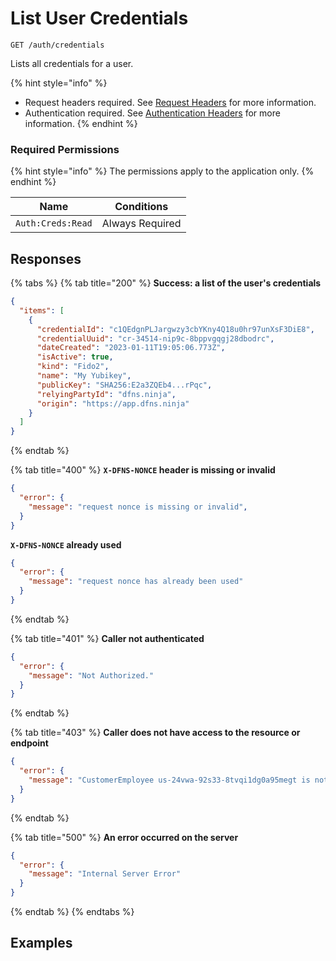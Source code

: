 # List User Credentials

`GET /auth/credentials`

Lists all credentials for a user.

{% hint style="info" %}
* Request headers required. See [Request Headers](../../../getting-started/request-headers.md) for more information.
* Authentication required. See [Authentication Headers](../../../getting-started/request-headers.md#authentication-headers) for more information.
{% endhint %}

### Required Permissions

{% hint style="info" %}
The permissions apply to the application only.
{% endhint %}

| Name                  | Conditions                        |
| --------------------- | --------------------------------- |
| `Auth:Creds:Read`     | Always Required                   |

## Responses

{% tabs %}
{% tab title="200" %}
**Success: a list of the user's credentials**

```JSON
{
  "items": [
    {
      "credentialId": "c1QEdgnPLJargwzy3cbYKny4Q18u0hr97unXsF3DiE8",
      "credentialUuid": "cr-34514-nip9c-8bppvgqgj28dbodrc",
      "dateCreated": "2023-01-11T19:05:06.773Z",
      "isActive": true,
      "kind": "Fido2",
      "name": "My Yubikey",
      "publicKey": "SHA256:E2a3ZQEb4...rPqc",
      "relyingPartyId": "dfns.ninja",
      "origin": "https://app.dfns.ninja"
    }
  ]
}
```
{% endtab %}

{% tab title="400" %}
**`X-DFNS-NONCE` header is missing or invalid**

```JSON
{
  "error": {
    "message": "request nonce is missing or invalid",
  }
}
```

**`X-DFNS-NONCE` already used**

```JSON
{
  "error": {
    "message": "request nonce has already been used"
  }
}
```
{% endtab %}

{% tab title="401" %}
**Caller not authenticated**

```JSON
{
  "error": {
    "message": "Not Authorized."
  }
}
```
{% endtab %}

{% tab title="403" %}
**Caller does not have access to the resource or endpoint**

```JSON
{
  "error": {
    "message": "CustomerEmployee us-24vwa-92s33-8tvqi1dg0a95megt is not authorized to perform operation (/auth/apps)"
  }
}
```
{% endtab %}

{% tab title="500" %}
**An error occurred on the server**

```JSON
{
  "error": {
    "message": "Internal Server Error"
  }
}
```
{% endtab %}
{% endtabs %}

## Examples
